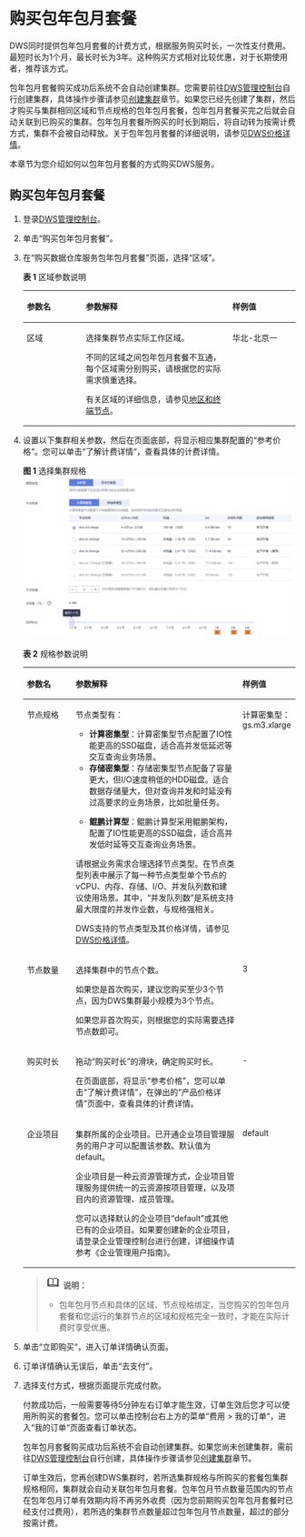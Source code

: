 # 购买包年包月套餐<a name="dws_01_0138"></a>

DWS同时提供包年包月套餐的计费方式，根据服务购买时长，一次性支付费用。最短时长为1个月，最长时长为3年。这种购买方式相对比较优惠，对于长期使用者，推荐该方式。

包年包月套餐购买成功后系统不会自动创建集群。您需要前往[DWS管理控制台](https://console.huaweicloud.com/dws)自行创建集群，具体操作步骤请参见[创建集群](创建集群.md)章节。如果您已经先创建了集群，然后才购买与集群相同区域和节点规格的包年包月套餐，包年包月套餐买完之后就会自动关联到已购买的集群。包年包月套餐所购买的时长到期后，将自动转为按需计费方式，集群不会被自动释放。关于包年包月套餐的详细说明，请参见[DWS价格详情](https://www.huaweicloud.com/pricing.html?tab=detail#/dws)。

本章节为您介绍如何以包年包月套餐的方式购买DWS服务。

## 购买包年包月套餐<a name="zh-cn_topic_0106894116_section1114965674118"></a>

1.  登录[DWS管理控制台](https://console.huaweicloud.com/dws)。
2.  单击“购买包年包月套餐”。
3.  在“购买数据仓库服务包年包月套餐”页面，选择“区域”。

    **表 1**  区域参数说明

    <a name="zh-cn_topic_0106894116_table214213566363"></a>
    <table><thead align="left"><tr id="zh-cn_topic_0106894116_row191411656123611"><th class="cellrowborder" valign="top" width="21.62%" id="mcps1.2.4.1.1"><p id="zh-cn_topic_0106894116_p161411856153618"><a name="zh-cn_topic_0106894116_p161411856153618"></a><a name="zh-cn_topic_0106894116_p161411856153618"></a><strong id="zh-cn_topic_0106894116_b314125603616"><a name="zh-cn_topic_0106894116_b314125603616"></a><a name="zh-cn_topic_0106894116_b314125603616"></a>参数名</strong></p>
    </th>
    <th class="cellrowborder" valign="top" width="53.76%" id="mcps1.2.4.1.2"><p id="zh-cn_topic_0106894116_p514175653611"><a name="zh-cn_topic_0106894116_p514175653611"></a><a name="zh-cn_topic_0106894116_p514175653611"></a><strong id="zh-cn_topic_0106894116_b17141135693614"><a name="zh-cn_topic_0106894116_b17141135693614"></a><a name="zh-cn_topic_0106894116_b17141135693614"></a>参数解释</strong></p>
    </th>
    <th class="cellrowborder" valign="top" width="24.62%" id="mcps1.2.4.1.3"><p id="zh-cn_topic_0106894116_p1714115619363"><a name="zh-cn_topic_0106894116_p1714115619363"></a><a name="zh-cn_topic_0106894116_p1714115619363"></a><strong id="zh-cn_topic_0106894116_b14141125653610"><a name="zh-cn_topic_0106894116_b14141125653610"></a><a name="zh-cn_topic_0106894116_b14141125653610"></a>样例值</strong></p>
    </th>
    </tr>
    </thead>
    <tbody><tr id="zh-cn_topic_0106894116_row13142135610364"><td class="cellrowborder" valign="top" width="21.62%" headers="mcps1.2.4.1.1 "><p id="zh-cn_topic_0106894116_p514111565361"><a name="zh-cn_topic_0106894116_p514111565361"></a><a name="zh-cn_topic_0106894116_p514111565361"></a>区域</p>
    </td>
    <td class="cellrowborder" valign="top" width="53.76%" headers="mcps1.2.4.1.2 "><p id="zh-cn_topic_0106894116_p15141456143615"><a name="zh-cn_topic_0106894116_p15141456143615"></a><a name="zh-cn_topic_0106894116_p15141456143615"></a>选择集群节点实际工作区域。</p>
    <p id="zh-cn_topic_0106894116_p914117566366"><a name="zh-cn_topic_0106894116_p914117566366"></a><a name="zh-cn_topic_0106894116_p914117566366"></a>不同的区域之间包年包月套餐不互通，每个区域需分别购买，请根据您的实际需求慎重选择。</p>
    <p id="p1826862014578"><a name="p1826862014578"></a><a name="p1826862014578"></a>有关区域的详细信息，请参见<a href="https://developer.huaweicloud.com/endpoint?DWS" target="_blank" rel="noopener noreferrer">地区和终端节点</a>。</p>
    </td>
    <td class="cellrowborder" valign="top" width="24.62%" headers="mcps1.2.4.1.3 "><p id="zh-cn_topic_0106894116_p8142056173611"><a name="zh-cn_topic_0106894116_p8142056173611"></a><a name="zh-cn_topic_0106894116_p8142056173611"></a>华北-北京一</p>
    </td>
    </tr>
    </tbody>
    </table>

4.  设置以下集群相关参数，然后在页面底部，将显示相应集群配置的“参考价格“。您可以单击“了解计费详情“，查看具体的计费详情。

    **图 1**  选择集群规格<a name="zh-cn_topic_0106894116_fig27839064163334"></a>  
    ![](figures/选择集群规格.png "选择集群规格")

    **表 2**  规格参数说明

    <a name="zh-cn_topic_0106894116_table1151432214417"></a>
    <table><thead align="left"><tr id="zh-cn_topic_0106894116_row6531322154416"><th class="cellrowborder" valign="top" width="17.87%" id="mcps1.2.4.1.1"><p id="zh-cn_topic_0106894116_p1253632217444"><a name="zh-cn_topic_0106894116_p1253632217444"></a><a name="zh-cn_topic_0106894116_p1253632217444"></a><strong id="zh-cn_topic_0106894116_b7538102234418"><a name="zh-cn_topic_0106894116_b7538102234418"></a><a name="zh-cn_topic_0106894116_b7538102234418"></a>参数名</strong></p>
    </th>
    <th class="cellrowborder" valign="top" width="61.22%" id="mcps1.2.4.1.2"><p id="zh-cn_topic_0106894116_p145421622164418"><a name="zh-cn_topic_0106894116_p145421622164418"></a><a name="zh-cn_topic_0106894116_p145421622164418"></a><strong id="zh-cn_topic_0106894116_b75435223442"><a name="zh-cn_topic_0106894116_b75435223442"></a><a name="zh-cn_topic_0106894116_b75435223442"></a>参数解释</strong></p>
    </th>
    <th class="cellrowborder" valign="top" width="20.91%" id="mcps1.2.4.1.3"><p id="zh-cn_topic_0106894116_p3546102213443"><a name="zh-cn_topic_0106894116_p3546102213443"></a><a name="zh-cn_topic_0106894116_p3546102213443"></a><strong id="zh-cn_topic_0106894116_b6547722184419"><a name="zh-cn_topic_0106894116_b6547722184419"></a><a name="zh-cn_topic_0106894116_b6547722184419"></a>样例值</strong></p>
    </th>
    </tr>
    </thead>
    <tbody><tr id="zh-cn_topic_0106894116_row165685224446"><td class="cellrowborder" valign="top" width="17.87%" headers="mcps1.2.4.1.1 "><p id="zh-cn_topic_0106894116_p95737226448"><a name="zh-cn_topic_0106894116_p95737226448"></a><a name="zh-cn_topic_0106894116_p95737226448"></a>节点规格</p>
    </td>
    <td class="cellrowborder" valign="top" width="61.22%" headers="mcps1.2.4.1.2 "><p id="p29191452132212"><a name="p29191452132212"></a><a name="p29191452132212"></a>节点类型有：</p>
    <a name="ul124062058230"></a><a name="ul124062058230"></a><ul id="ul124062058230"><li><strong id="b04067517238"><a name="b04067517238"></a><a name="b04067517238"></a>计算密集型</strong>：计算密集型节点配置了IO性能更高的SSD磁盘，适合高并发低延迟等交互查询业务场景。</li><li><strong id="b1417183818267"><a name="b1417183818267"></a><a name="b1417183818267"></a>存储密集型</strong>：存储密集型节点配备了容量更大，但I/O速度稍低的HDD磁盘。适合数据存储量大，但对查询并发和时延没有过高要求的业务场景，比如批量任务。</li></ul>
    <a name="ul7702609106"></a><a name="ul7702609106"></a><ul id="ul7702609106"><li><strong id="b197038091018"><a name="b197038091018"></a><a name="b197038091018"></a>鲲鹏计算型</strong>：鲲鹏计算型采用鲲鹏架构，配置了IO性能更高的SSD磁盘，适合高并发低时延等交互查询业务场景。</li></ul>
    <p id="p4126175441619"><a name="p4126175441619"></a><a name="p4126175441619"></a>请根据业务需求合理选择节点类型。在节点类型列表中展示了每一种节点类型单个节点的vCPU、内存、存储、I/O、并发队列数和建议使用场景。其中，“并发队列数”是系统支持最大限度的并发作业数，与规格强相关。</p>
    <p id="zh-cn_topic_0106894116_p65774227448"><a name="zh-cn_topic_0106894116_p65774227448"></a><a name="zh-cn_topic_0106894116_p65774227448"></a>DWS支持的节点类型及其价格详情，请参见<a href="https://www.huaweicloud.com/pricing.html?tab=detail#/dws" target="_blank" rel="noopener noreferrer">DWS价格详情</a>。</p>
    </td>
    <td class="cellrowborder" valign="top" width="20.91%" headers="mcps1.2.4.1.3 "><p id="p286218213242"><a name="p286218213242"></a><a name="p286218213242"></a>计算密集型：gs.m3.xlarge</p>
    </td>
    </tr>
    <tr id="zh-cn_topic_0106894116_row352611520469"><td class="cellrowborder" valign="top" width="17.87%" headers="mcps1.2.4.1.1 "><p id="zh-cn_topic_0106894116_p135561122194414"><a name="zh-cn_topic_0106894116_p135561122194414"></a><a name="zh-cn_topic_0106894116_p135561122194414"></a>节点数量</p>
    </td>
    <td class="cellrowborder" valign="top" width="61.22%" headers="mcps1.2.4.1.2 "><p id="zh-cn_topic_0106894116_p0560122224414"><a name="zh-cn_topic_0106894116_p0560122224414"></a><a name="zh-cn_topic_0106894116_p0560122224414"></a>选择集群中的节点个数。</p>
    <p id="zh-cn_topic_0106894116_p648642216104"><a name="zh-cn_topic_0106894116_p648642216104"></a><a name="zh-cn_topic_0106894116_p648642216104"></a>如果您是首次购买，建议您购买至少3个节点，因为DWS集群最小规模为3个节点。</p>
    <p id="zh-cn_topic_0106894116_p173077104518"><a name="zh-cn_topic_0106894116_p173077104518"></a><a name="zh-cn_topic_0106894116_p173077104518"></a>如果您非首次购买，则根据您的实际需要选择节点数即可。</p>
    </td>
    <td class="cellrowborder" valign="top" width="20.91%" headers="mcps1.2.4.1.3 "><p id="zh-cn_topic_0106894116_p95641222134416"><a name="zh-cn_topic_0106894116_p95641222134416"></a><a name="zh-cn_topic_0106894116_p95641222134416"></a>3</p>
    </td>
    </tr>
    <tr id="zh-cn_topic_0106894116_row21871821141313"><td class="cellrowborder" valign="top" width="17.87%" headers="mcps1.2.4.1.1 "><p id="zh-cn_topic_0106894116_p4187182121318"><a name="zh-cn_topic_0106894116_p4187182121318"></a><a name="zh-cn_topic_0106894116_p4187182121318"></a>购买时长</p>
    </td>
    <td class="cellrowborder" valign="top" width="61.22%" headers="mcps1.2.4.1.2 "><p id="zh-cn_topic_0106894116_p88197319144"><a name="zh-cn_topic_0106894116_p88197319144"></a><a name="zh-cn_topic_0106894116_p88197319144"></a>拖动<span class="parmname" id="zh-cn_topic_0106894116_parmname1982043113143"><a name="zh-cn_topic_0106894116_parmname1982043113143"></a><a name="zh-cn_topic_0106894116_parmname1982043113143"></a>“购买时长”</span>的滑块，确定购买时长。</p>
    <p id="p15436165913506"><a name="p15436165913506"></a><a name="p15436165913506"></a>在页面底部，将显示<span class="parmname" id="parmname122114065111"><a name="parmname122114065111"></a><a name="parmname122114065111"></a>“参考价格”</span>，您可以单击<span class="uicontrol" id="uicontrol152117013515"><a name="uicontrol152117013515"></a><a name="uicontrol152117013515"></a>“了解计费详情”</span>，在弹出的<span class="uicontrol" id="uicontrol5213018512"><a name="uicontrol5213018512"></a><a name="uicontrol5213018512"></a>“产品价格详情”</span>页面中，查看具体的计费详情。</p>
    </td>
    <td class="cellrowborder" valign="top" width="20.91%" headers="mcps1.2.4.1.3 "><p id="zh-cn_topic_0106894116_p818762120137"><a name="zh-cn_topic_0106894116_p818762120137"></a><a name="zh-cn_topic_0106894116_p818762120137"></a>-</p>
    </td>
    </tr>
    <tr id="row15194945815"><td class="cellrowborder" valign="top" width="17.87%" headers="mcps1.2.4.1.1 "><p id="p1451194985819"><a name="p1451194985819"></a><a name="p1451194985819"></a>企业项目</p>
    </td>
    <td class="cellrowborder" valign="top" width="61.22%" headers="mcps1.2.4.1.2 "><p id="li1519103255512p0"><a name="li1519103255512p0"></a><a name="li1519103255512p0"></a>集群所属的企业项目。已开通企业项目管理服务的用户才可以配置该参数。默认值为default。</p>
    <p id="p69315593582"><a name="p69315593582"></a><a name="p69315593582"></a>企业项目是一种云资源管理方式，企业项目管理服务提供统一的云资源按项目管理，以及项目内的资源管理、成员管理。</p>
    <p id="p149417121983"><a name="p149417121983"></a><a name="p149417121983"></a>您可以选择默认的企业项目<span class="parmvalue" id="parmvalue11500161213812"><a name="parmvalue11500161213812"></a><a name="parmvalue11500161213812"></a>“default”</span>或其他已有的企业项目。如果要创建新的企业项目，请登录企业管理控制台进行创建，详细操作请参考《企业管理用户指南》。</p>
    </td>
    <td class="cellrowborder" valign="top" width="20.91%" headers="mcps1.2.4.1.3 "><p id="p452164920584"><a name="p452164920584"></a><a name="p452164920584"></a>default</p>
    </td>
    </tr>
    </tbody>
    </table>

    >![](public_sys-resources/icon-note.gif) **说明：**   
    >-   包年包月节点和具体的区域、节点规格绑定，当您购买的包年包月套餐和您运行的集群节点的区域和规格完全一致时，才能在实际计费时享受优惠。  

5.  单击“立即购买“，进入订单详情确认页面。
6.  订单详情确认无误后，单击“去支付”。
7.  选择支付方式，根据页面提示完成付款。

    付款成功后，一般需要等待5分钟左右订单才能生效，订单生效后您才可以使用所购买的套餐包。您可以单击控制台右上方的菜单“费用 \> 我的订单“，进入“我的订单“页面查看订单状态。

    包年包月套餐购买成功后系统不会自动创建集群。如果您尚未创建集群，需前往[DWS管理控制台](https://console.huaweicloud.com/dws)自行创建，具体操作步骤请参见[创建集群](创建集群.md)章节。

    订单生效后，您再创建DWS集群时，若所选集群规格与所购买的套餐包集群规格相同，集群就会自动关联包年包月套餐。包年包月节点数量范围内的节点在包年包月订单有效期内将不再另外收费（因为您前期购买包年包月套餐时已经支付过费用），若所选的集群节点数量超过包年包月节点数量，超过的部分按需计费。


